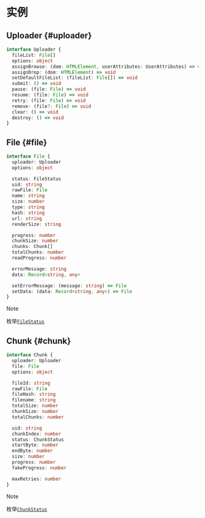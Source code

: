 # 实例

## Uploader {#uploader}

```typescript
interface Uploader {
  fileList: File[]
  options: object
  assignBrowse: (dom: HTMLElement, userAttributes: UserAttributes) => void
  assignDrop: (dom: HTMLElement) => void
  setDefaultFileList: (fileList: File[]) => void
  submit: () => void
  pause: (file: File) => void
  resume: (file: File) => void
  retry: (file: File) => void
  remove: (file?: File) => void
  clear: () => void
  destroy: () => void
}
```

## File {#file}

```typescript
interface File {
  uploader: Uploader
  options: object

  status: FileStatus
  uid: string
  rawFile: File
  name: string
  size: number
  type: string
  hash: string
  url: string
  renderSize: string

  progress: number
  chunkSize: number
  chunks: Chunk[]
  totalChunks: number
  readProgress: number

  errorMessage: string
  data: Record<string, any>

  setErrorMessage: (message: string) => File
  setData: (data: Record<string, any>) => File
}
```

> [!NOTE]
> 枚举[`FileStatus`](enum.md#file-status)

## Chunk {#chunk}

```typescript
interface Chunk {
  uploader: Uploader
  file: File
  options: object

  fileId: string
  rawFile: File
  fileHash: string
  filename: string
  totalSize: number
  chunkSize: number
  totalChunks: number

  uid: string
  chunkIndex: number
  status: ChunkStatus
  startByte: number
  endByte: number
  size: number
  progress: number
  fakeProgress: number

  maxRetries: number
}
```

> [!NOTE]
> 枚举[`ChunkStatus`](enum.md#chunk-status)
